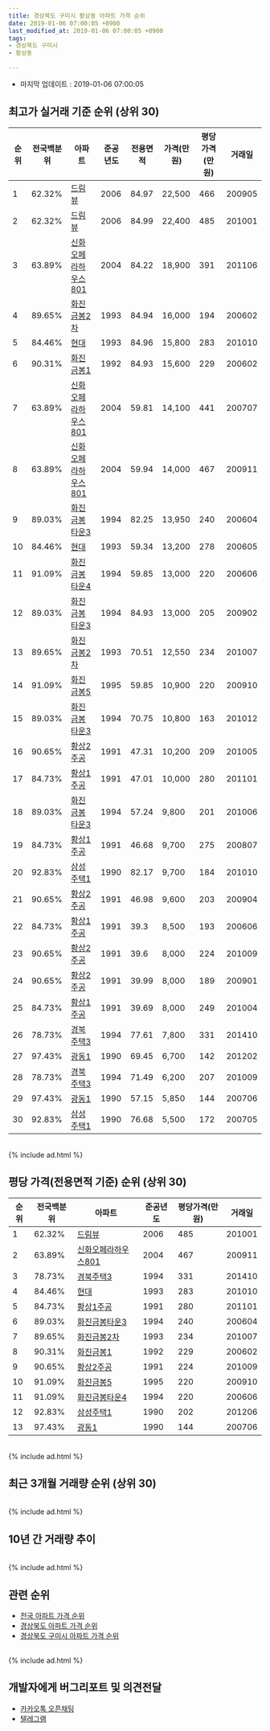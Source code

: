 ```yaml
---
title: 경상북도 구미시 황상동 아파트 가격 순위
date: 2019-01-06 07:00:05 +0900
last_modified_at: 2019-01-06 07:00:05 +0900
tags:
- 경상북도 구미시
- 황상동

---
```


* 마지막 업데이트 : 2019-01-06 07:00:05

## 최고가 실거래 기준 순위 (상위 30)


|순위|전국백분위|아파트|준공년도|전용면적|가격(만원)|평당가격(만원)|거래일|
|---|---|---|---|---|---|---|---|
|1|62.32%|[드림뷰](https://search.naver.com/search.naver?query=%EA%B2%BD%EC%83%81%EB%B6%81%EB%8F%84+%EA%B5%AC%EB%AF%B8%EC%8B%9C+%ED%99%A9%EC%83%81%EB%8F%99+%EB%93%9C%EB%A6%BC%EB%B7%B0)|2006|84.97|22,500|466|200905|
|2|62.32%|[드림뷰](https://search.naver.com/search.naver?query=%EA%B2%BD%EC%83%81%EB%B6%81%EB%8F%84+%EA%B5%AC%EB%AF%B8%EC%8B%9C+%ED%99%A9%EC%83%81%EB%8F%99+%EB%93%9C%EB%A6%BC%EB%B7%B0)|2006|84.99|22,400|485|201001|
|3|63.89%|[신화오페라하우스801](https://search.naver.com/search.naver?query=%EA%B2%BD%EC%83%81%EB%B6%81%EB%8F%84+%EA%B5%AC%EB%AF%B8%EC%8B%9C+%ED%99%A9%EC%83%81%EB%8F%99+%EC%8B%A0%ED%99%94%EC%98%A4%ED%8E%98%EB%9D%BC%ED%95%98%EC%9A%B0%EC%8A%A4801)|2004|84.22|18,900|391|201106|
|4|89.65%|[화진금봉2차](https://search.naver.com/search.naver?query=%EA%B2%BD%EC%83%81%EB%B6%81%EB%8F%84+%EA%B5%AC%EB%AF%B8%EC%8B%9C+%ED%99%A9%EC%83%81%EB%8F%99+%ED%99%94%EC%A7%84%EA%B8%88%EB%B4%892%EC%B0%A8)|1993|84.94|16,000|194|200602|
|5|84.46%|[현대](https://search.naver.com/search.naver?query=%EA%B2%BD%EC%83%81%EB%B6%81%EB%8F%84+%EA%B5%AC%EB%AF%B8%EC%8B%9C+%ED%99%A9%EC%83%81%EB%8F%99+%ED%98%84%EB%8C%80)|1993|84.96|15,800|283|201010|
|6|90.31%|[화진금봉1](https://search.naver.com/search.naver?query=%EA%B2%BD%EC%83%81%EB%B6%81%EB%8F%84+%EA%B5%AC%EB%AF%B8%EC%8B%9C+%ED%99%A9%EC%83%81%EB%8F%99+%ED%99%94%EC%A7%84%EA%B8%88%EB%B4%891)|1992|84.93|15,600|229|200602|
|7|63.89%|[신화오페라하우스801](https://search.naver.com/search.naver?query=%EA%B2%BD%EC%83%81%EB%B6%81%EB%8F%84+%EA%B5%AC%EB%AF%B8%EC%8B%9C+%ED%99%A9%EC%83%81%EB%8F%99+%EC%8B%A0%ED%99%94%EC%98%A4%ED%8E%98%EB%9D%BC%ED%95%98%EC%9A%B0%EC%8A%A4801)|2004|59.81|14,100|441|200707|
|8|63.89%|[신화오페라하우스801](https://search.naver.com/search.naver?query=%EA%B2%BD%EC%83%81%EB%B6%81%EB%8F%84+%EA%B5%AC%EB%AF%B8%EC%8B%9C+%ED%99%A9%EC%83%81%EB%8F%99+%EC%8B%A0%ED%99%94%EC%98%A4%ED%8E%98%EB%9D%BC%ED%95%98%EC%9A%B0%EC%8A%A4801)|2004|59.94|14,000|467|200911|
|9|89.03%|[화진금봉타운3](https://search.naver.com/search.naver?query=%EA%B2%BD%EC%83%81%EB%B6%81%EB%8F%84+%EA%B5%AC%EB%AF%B8%EC%8B%9C+%ED%99%A9%EC%83%81%EB%8F%99+%ED%99%94%EC%A7%84%EA%B8%88%EB%B4%89%ED%83%80%EC%9A%B43)|1994|82.25|13,950|240|200604|
|10|84.46%|[현대](https://search.naver.com/search.naver?query=%EA%B2%BD%EC%83%81%EB%B6%81%EB%8F%84+%EA%B5%AC%EB%AF%B8%EC%8B%9C+%ED%99%A9%EC%83%81%EB%8F%99+%ED%98%84%EB%8C%80)|1993|59.34|13,200|278|200605|
|11|91.09%|[화진금봉타운4](https://search.naver.com/search.naver?query=%EA%B2%BD%EC%83%81%EB%B6%81%EB%8F%84+%EA%B5%AC%EB%AF%B8%EC%8B%9C+%ED%99%A9%EC%83%81%EB%8F%99+%ED%99%94%EC%A7%84%EA%B8%88%EB%B4%89%ED%83%80%EC%9A%B44)|1994|59.85|13,000|220|200606|
|12|89.03%|[화진금봉타운3](https://search.naver.com/search.naver?query=%EA%B2%BD%EC%83%81%EB%B6%81%EB%8F%84+%EA%B5%AC%EB%AF%B8%EC%8B%9C+%ED%99%A9%EC%83%81%EB%8F%99+%ED%99%94%EC%A7%84%EA%B8%88%EB%B4%89%ED%83%80%EC%9A%B43)|1994|84.93|13,000|205|200902|
|13|89.65%|[화진금봉2차](https://search.naver.com/search.naver?query=%EA%B2%BD%EC%83%81%EB%B6%81%EB%8F%84+%EA%B5%AC%EB%AF%B8%EC%8B%9C+%ED%99%A9%EC%83%81%EB%8F%99+%ED%99%94%EC%A7%84%EA%B8%88%EB%B4%892%EC%B0%A8)|1993|70.51|12,550|234|201007|
|14|91.09%|[화진금봉5](https://search.naver.com/search.naver?query=%EA%B2%BD%EC%83%81%EB%B6%81%EB%8F%84+%EA%B5%AC%EB%AF%B8%EC%8B%9C+%ED%99%A9%EC%83%81%EB%8F%99+%ED%99%94%EC%A7%84%EA%B8%88%EB%B4%895)|1995|59.85|10,900|220|200910|
|15|89.03%|[화진금봉타운3](https://search.naver.com/search.naver?query=%EA%B2%BD%EC%83%81%EB%B6%81%EB%8F%84+%EA%B5%AC%EB%AF%B8%EC%8B%9C+%ED%99%A9%EC%83%81%EB%8F%99+%ED%99%94%EC%A7%84%EA%B8%88%EB%B4%89%ED%83%80%EC%9A%B43)|1994|70.75|10,800|163|201012|
|16|90.65%|[황상2주공](https://search.naver.com/search.naver?query=%EA%B2%BD%EC%83%81%EB%B6%81%EB%8F%84+%EA%B5%AC%EB%AF%B8%EC%8B%9C+%ED%99%A9%EC%83%81%EB%8F%99+%ED%99%A9%EC%83%812%EC%A3%BC%EA%B3%B5)|1991|47.31|10,200|209|201005|
|17|84.73%|[황상1주공](https://search.naver.com/search.naver?query=%EA%B2%BD%EC%83%81%EB%B6%81%EB%8F%84+%EA%B5%AC%EB%AF%B8%EC%8B%9C+%ED%99%A9%EC%83%81%EB%8F%99+%ED%99%A9%EC%83%811%EC%A3%BC%EA%B3%B5)|1991|47.01|10,000|280|201101|
|18|89.03%|[화진금봉타운3](https://search.naver.com/search.naver?query=%EA%B2%BD%EC%83%81%EB%B6%81%EB%8F%84+%EA%B5%AC%EB%AF%B8%EC%8B%9C+%ED%99%A9%EC%83%81%EB%8F%99+%ED%99%94%EC%A7%84%EA%B8%88%EB%B4%89%ED%83%80%EC%9A%B43)|1994|57.24|9,800|201|201006|
|19|84.73%|[황상1주공](https://search.naver.com/search.naver?query=%EA%B2%BD%EC%83%81%EB%B6%81%EB%8F%84+%EA%B5%AC%EB%AF%B8%EC%8B%9C+%ED%99%A9%EC%83%81%EB%8F%99+%ED%99%A9%EC%83%811%EC%A3%BC%EA%B3%B5)|1991|46.68|9,700|275|200807|
|20|92.83%|[삼성주택1](https://search.naver.com/search.naver?query=%EA%B2%BD%EC%83%81%EB%B6%81%EB%8F%84+%EA%B5%AC%EB%AF%B8%EC%8B%9C+%ED%99%A9%EC%83%81%EB%8F%99+%EC%82%BC%EC%84%B1%EC%A3%BC%ED%83%9D1)|1990|82.17|9,700|184|201010|
|21|90.65%|[황상2주공](https://search.naver.com/search.naver?query=%EA%B2%BD%EC%83%81%EB%B6%81%EB%8F%84+%EA%B5%AC%EB%AF%B8%EC%8B%9C+%ED%99%A9%EC%83%81%EB%8F%99+%ED%99%A9%EC%83%812%EC%A3%BC%EA%B3%B5)|1991|46.98|9,600|203|200904|
|22|84.73%|[황상1주공](https://search.naver.com/search.naver?query=%EA%B2%BD%EC%83%81%EB%B6%81%EB%8F%84+%EA%B5%AC%EB%AF%B8%EC%8B%9C+%ED%99%A9%EC%83%81%EB%8F%99+%ED%99%A9%EC%83%811%EC%A3%BC%EA%B3%B5)|1991|39.3|8,500|193|200606|
|23|90.65%|[황상2주공](https://search.naver.com/search.naver?query=%EA%B2%BD%EC%83%81%EB%B6%81%EB%8F%84+%EA%B5%AC%EB%AF%B8%EC%8B%9C+%ED%99%A9%EC%83%81%EB%8F%99+%ED%99%A9%EC%83%812%EC%A3%BC%EA%B3%B5)|1991|39.6|8,000|224|201009|
|24|90.65%|[황상2주공](https://search.naver.com/search.naver?query=%EA%B2%BD%EC%83%81%EB%B6%81%EB%8F%84+%EA%B5%AC%EB%AF%B8%EC%8B%9C+%ED%99%A9%EC%83%81%EB%8F%99+%ED%99%A9%EC%83%812%EC%A3%BC%EA%B3%B5)|1991|39.99|8,000|189|200901|
|25|84.73%|[황상1주공](https://search.naver.com/search.naver?query=%EA%B2%BD%EC%83%81%EB%B6%81%EB%8F%84+%EA%B5%AC%EB%AF%B8%EC%8B%9C+%ED%99%A9%EC%83%81%EB%8F%99+%ED%99%A9%EC%83%811%EC%A3%BC%EA%B3%B5)|1991|39.69|8,000|249|201004|
|26|78.73%|[경북주택3](https://search.naver.com/search.naver?query=%EA%B2%BD%EC%83%81%EB%B6%81%EB%8F%84+%EA%B5%AC%EB%AF%B8%EC%8B%9C+%ED%99%A9%EC%83%81%EB%8F%99+%EA%B2%BD%EB%B6%81%EC%A3%BC%ED%83%9D3)|1994|77.61|7,800|331|201410|
|27|97.43%|[광동1](https://search.naver.com/search.naver?query=%EA%B2%BD%EC%83%81%EB%B6%81%EB%8F%84+%EA%B5%AC%EB%AF%B8%EC%8B%9C+%ED%99%A9%EC%83%81%EB%8F%99+%EA%B4%91%EB%8F%991)|1990|69.45|6,700|142|201202|
|28|78.73%|[경북주택3](https://search.naver.com/search.naver?query=%EA%B2%BD%EC%83%81%EB%B6%81%EB%8F%84+%EA%B5%AC%EB%AF%B8%EC%8B%9C+%ED%99%A9%EC%83%81%EB%8F%99+%EA%B2%BD%EB%B6%81%EC%A3%BC%ED%83%9D3)|1994|71.49|6,200|207|201009|
|29|97.43%|[광동1](https://search.naver.com/search.naver?query=%EA%B2%BD%EC%83%81%EB%B6%81%EB%8F%84+%EA%B5%AC%EB%AF%B8%EC%8B%9C+%ED%99%A9%EC%83%81%EB%8F%99+%EA%B4%91%EB%8F%991)|1990|57.15|5,850|144|200706|
|30|92.83%|[삼성주택1](https://search.naver.com/search.naver?query=%EA%B2%BD%EC%83%81%EB%B6%81%EB%8F%84+%EA%B5%AC%EB%AF%B8%EC%8B%9C+%ED%99%A9%EC%83%81%EB%8F%99+%EC%82%BC%EC%84%B1%EC%A3%BC%ED%83%9D1)|1990|76.68|5,500|172|200705|


<br>
{% include ad.html %}
<br>

## 평당 가격(전용면적 기준) 순위 (상위 30)


|순위|전국백분위|아파트|준공년도|평당가격(만원)|거래일|
|---|---|---|---|---|---|
|1|62.32%|[드림뷰](https://search.naver.com/search.naver?query=%EA%B2%BD%EC%83%81%EB%B6%81%EB%8F%84+%EA%B5%AC%EB%AF%B8%EC%8B%9C+%ED%99%A9%EC%83%81%EB%8F%99+%EB%93%9C%EB%A6%BC%EB%B7%B0)|2006|485|201001|
|2|63.89%|[신화오페라하우스801](https://search.naver.com/search.naver?query=%EA%B2%BD%EC%83%81%EB%B6%81%EB%8F%84+%EA%B5%AC%EB%AF%B8%EC%8B%9C+%ED%99%A9%EC%83%81%EB%8F%99+%EC%8B%A0%ED%99%94%EC%98%A4%ED%8E%98%EB%9D%BC%ED%95%98%EC%9A%B0%EC%8A%A4801)|2004|467|200911|
|3|78.73%|[경북주택3](https://search.naver.com/search.naver?query=%EA%B2%BD%EC%83%81%EB%B6%81%EB%8F%84+%EA%B5%AC%EB%AF%B8%EC%8B%9C+%ED%99%A9%EC%83%81%EB%8F%99+%EA%B2%BD%EB%B6%81%EC%A3%BC%ED%83%9D3)|1994|331|201410|
|4|84.46%|[현대](https://search.naver.com/search.naver?query=%EA%B2%BD%EC%83%81%EB%B6%81%EB%8F%84+%EA%B5%AC%EB%AF%B8%EC%8B%9C+%ED%99%A9%EC%83%81%EB%8F%99+%ED%98%84%EB%8C%80)|1993|283|201010|
|5|84.73%|[황상1주공](https://search.naver.com/search.naver?query=%EA%B2%BD%EC%83%81%EB%B6%81%EB%8F%84+%EA%B5%AC%EB%AF%B8%EC%8B%9C+%ED%99%A9%EC%83%81%EB%8F%99+%ED%99%A9%EC%83%811%EC%A3%BC%EA%B3%B5)|1991|280|201101|
|6|89.03%|[화진금봉타운3](https://search.naver.com/search.naver?query=%EA%B2%BD%EC%83%81%EB%B6%81%EB%8F%84+%EA%B5%AC%EB%AF%B8%EC%8B%9C+%ED%99%A9%EC%83%81%EB%8F%99+%ED%99%94%EC%A7%84%EA%B8%88%EB%B4%89%ED%83%80%EC%9A%B43)|1994|240|200604|
|7|89.65%|[화진금봉2차](https://search.naver.com/search.naver?query=%EA%B2%BD%EC%83%81%EB%B6%81%EB%8F%84+%EA%B5%AC%EB%AF%B8%EC%8B%9C+%ED%99%A9%EC%83%81%EB%8F%99+%ED%99%94%EC%A7%84%EA%B8%88%EB%B4%892%EC%B0%A8)|1993|234|201007|
|8|90.31%|[화진금봉1](https://search.naver.com/search.naver?query=%EA%B2%BD%EC%83%81%EB%B6%81%EB%8F%84+%EA%B5%AC%EB%AF%B8%EC%8B%9C+%ED%99%A9%EC%83%81%EB%8F%99+%ED%99%94%EC%A7%84%EA%B8%88%EB%B4%891)|1992|229|200602|
|9|90.65%|[황상2주공](https://search.naver.com/search.naver?query=%EA%B2%BD%EC%83%81%EB%B6%81%EB%8F%84+%EA%B5%AC%EB%AF%B8%EC%8B%9C+%ED%99%A9%EC%83%81%EB%8F%99+%ED%99%A9%EC%83%812%EC%A3%BC%EA%B3%B5)|1991|224|201009|
|10|91.09%|[화진금봉5](https://search.naver.com/search.naver?query=%EA%B2%BD%EC%83%81%EB%B6%81%EB%8F%84+%EA%B5%AC%EB%AF%B8%EC%8B%9C+%ED%99%A9%EC%83%81%EB%8F%99+%ED%99%94%EC%A7%84%EA%B8%88%EB%B4%895)|1995|220|200910|
|11|91.09%|[화진금봉타운4](https://search.naver.com/search.naver?query=%EA%B2%BD%EC%83%81%EB%B6%81%EB%8F%84+%EA%B5%AC%EB%AF%B8%EC%8B%9C+%ED%99%A9%EC%83%81%EB%8F%99+%ED%99%94%EC%A7%84%EA%B8%88%EB%B4%89%ED%83%80%EC%9A%B44)|1994|220|200606|
|12|92.83%|[삼성주택1](https://search.naver.com/search.naver?query=%EA%B2%BD%EC%83%81%EB%B6%81%EB%8F%84+%EA%B5%AC%EB%AF%B8%EC%8B%9C+%ED%99%A9%EC%83%81%EB%8F%99+%EC%82%BC%EC%84%B1%EC%A3%BC%ED%83%9D1)|1990|202|201206|
|13|97.43%|[광동1](https://search.naver.com/search.naver?query=%EA%B2%BD%EC%83%81%EB%B6%81%EB%8F%84+%EA%B5%AC%EB%AF%B8%EC%8B%9C+%ED%99%A9%EC%83%81%EB%8F%99+%EA%B4%91%EB%8F%991)|1990|144|200706|


<br>
{% include ad.html %}
<br>

## 최근 3개월 거래량 순위 (상위 30)


<div style="width:100%;">
    <canvas id="deal_count_ranking" height="250"></canvas>
</div>


<script>
new Chart(document.getElementById("deal_count_ranking"), {
    type: 'horizontalBar',
    data: {
        labels: ['황상1주공', '황상2주공', '화진금봉1', '현대', '화진금봉2차', '화진금봉5', '드림뷰'],
        datasets: [{
            label: '실거래 수',
            data: [6, 4, 1, 1, 1, 1, 1],
            borderColor: "rgba(255, 0, 128, 1)",
            backgroundColor: "rgba(255, 0, 128, 0.5)",
            fill: false,
        }]
    },
    options: {
        responsive: true,
        title: {
            display: true,
            text: '최근 3개월 거래량 순위'
        },
        tooltips: {
            mode: 'index',
            intersect: false,
            callbacks: {
                title: function(tooltipItems, data) {
                    return "실거래 수:";
                },
                label: function(tooltipItem, data) {
                    return data.labels[tooltipItem.index] + ": " + tooltipItem.xLabel;
                }
            }
        },
        hover: {
            mode: 'nearest',
            intersect: true
        },
        scales: {
            xAxes: [{
                display: true,
                scaleLabel: {
                    display: true,
                    labelString: '실거래 수'
                },
                ticks: {
                    suggestedMin: 0,
                }
            }],
            yAxes: [{
                display: true,
                ticks: {
                    autoSkip: false,
                    callback: function(value, index, values) {
                        if (value.length > 15)
                            return value.substr(0, 13) + "...";
                        else
                            return value;
                    }
                },
                scaleLabel: {
                    display: false,
                }
            }]
        }
    }
});

</script>


<br>
{% include ad.html %}
<br>

## 10년 간 거래량 추이


<div style="width:100%;">
    <canvas id="deal_progress" height="250"></canvas>
</div>

<script>
new Chart(document.getElementById("deal_progress"), {
    type: 'line',
    data: {
        labels: ['200901','200902','200903','200904','200905','200906','200907','200908','200909','200910','200911','200912','201001','201002','201003','201004','201005','201006','201007','201008','201009','201010','201011','201012','201101','201102','201103','201104','201105','201106','201107','201108','201109','201110','201111','201112','201201','201202','201203','201204','201205','201206','201207','201208','201209','201210','201211','201212','201301','201302','201303','201304','201305','201306','201307','201308','201309','201310','201311','201312','201401','201402','201403','201404','201405','201406','201407','201408','201409','201410','201411','201412','201501','201502','201503','201504','201505','201506','201507','201508','201509','201510','201511','201512','201601','201602','201603','201604','201605','201606','201607','201608','201609','201610','201611','201612','201701','201702','201703','201704','201705','201706','201707','201708','201709','201710','201711','201712','201801','201802','201803','201804','201805','201806','201807','201808','201809','201810','201811','201812','201901'],
        datasets: [{
            label: '실거래 수',
            pointRadius: 1,
            data: [6, 15, 17, 13, 13, 15, 24, 27, 27, 19, 21, 6, 18, 9, 19, 18, 18, 19, 19, 14, 25, 36, 20, 17, 39, 31, 47, 34, 31, 31, 27, 24, 17, 25, 26, 43, 23, 34, 34, 30, 29, 22, 20, 30, 25, 27, 28, 18, 28, 30, 30, 38, 35, 34, 33, 18, 13, 28, 21, 25, 23, 30, 36, 31, 27, 28, 31, 23, 27, 23, 22, 27, 31, 18, 29, 21, 23, 15, 21, 17, 17, 19, 12, 8, 16, 5, 14, 5, 8, 11, 10, 8, 12, 8, 15, 9, 7, 9, 8, 13, 12, 13, 5, 18, 24, 10, 13, 9, 13, 13, 10, 10, 8, 8, 12, 7, 6, 5, 11, 4, 0],
            borderColor: "rgba(255, 201, 14, 1)",
            backgroundColor: "rgba(255, 201, 14, 0.5)",
            fill: true,
        }]
    },
    options: {
        responsive: true,
        title: {
            display: true,
            text: '10년간 거래량 추이'
        },
        tooltips: {
            mode: 'index',
            intersect: false,
        },
        hover: {
            mode: 'nearest',
            intersect: true
        },
        scales: {
            xAxes: [{
                display: true,
                scaleLabel: {
                    display: true,
                    labelString: '년/월'
                }
            }],
            yAxes: [{
                display: true,
                ticks: {
                    suggestedMin: 0,
                },
                scaleLabel: {
                    display: true,
                    labelString: '실거래 수'
                }
            }]
        }
    }
});

</script>


<br>
{% include ad.html %}
<br>

## 관련 순위

- [전국 아파트 가격 순위](https://inasie.github.io/apt-ranking/전국)
- [경상북도 아파트 가격 순위](https://inasie.github.io/apt-ranking/경상북도)
- [경상북도 구미시 아파트 가격 순위](https://inasie.github.io/apt-ranking/경상북도-구미시)


<br>
{% include ad.html %}
<br>

## 개발자에게 버그리포트 및 의견전달

- [카카오톡 오픈채팅](https://open.kakao.com/o/gLJUAP4)
- [텔레그램](https://t.me/inasie)

